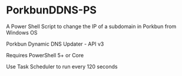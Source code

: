 # PorkbunDDNS-PS
A Power Shell Script to change the IP of a subdomain in Porkbun from Windows OS

Porkbun Dynamic DNS Updater - API v3

Requires PowerShell 5+ or Core

Use Task Scheduler to run every 120 seconds
